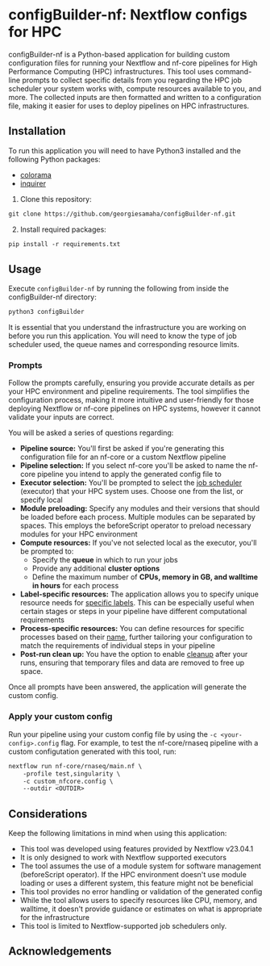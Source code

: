 # configBuilder-nf: Nextflow configs for HPC

configBuilder-nf is a Python-based application for building custom configuration files for running your Nextflow and nf-core pipelines for High Performance Computing (HPC) infrastructures. This tool uses command-line prompts to collect specific details from you regarding the HPC job scheduler your system works with, compute resources available to you, and more. The collected inputs are then formatted and written to a configuration file, making it easier for uses to deploy pipelines on HPC infrastructures.

## Installation 

To run this application you will need to have Python3 installed and the following Python packages: 

* [colorama](https://pypi.org/project/colorama/)
* [inquirer](https://pypi.org/project/inquirer/)

1. Clone this repository:
```default
git clone https://github.com/georgiesamaha/configBuilder-nf.git
```

2. Install required packages: 
```default
pip install -r requirements.txt 
```

## Usage 

Execute `configBuilder-nf` by running the following from inside the configBuilder-nf directory: 

```default
python3 configBuilder
```

It is essential that you understand the infrastructure you are working on before you run this application. You will need to know the type of job scheduler used, the queue names and corresponding resource limits.  

### Prompts 

Follow the prompts carefully, ensuring you provide accurate details as per your HPC environment and pipeline requirements. The tool simplifies the configuration process, making it more intuitive and user-friendly for those deploying Nextflow or nf-core pipelines on HPC systems, however it cannot validate your inputs are correct.

You will be asked a series of questions regarding: 

* **Pipeline source:** You'll first be asked if you're generating this configuration file for an nf-core or a custom Nextflow pipeline 
* **Pipeline selection:** If you select nf-core you'll be asked to name the nf-core pipeline you intend to apply the generated config file to 
* **Executor selection:** You'll be prompted to select the [job scheduler](https://www.nextflow.io/docs/latest/executor.html#executors) (executor) that your HPC system uses. Choose one from the list, or specify local
* **Module preloading:** Specify any modules and their versions that should be loaded before each process. Multiple modules can be separated by spaces. This employs the beforeScript operator to preload necessary modules for your HPC environment
* **Compute resources:** If you've not selected local as the executor, you'll be prompted to:
    * Specify the **queue** in which to run your jobs
    * Provide any additional **cluster options**
    * Define the maximum number of **CPUs, memory in GB, and walltime in hours** for each process
* **Label-specific resources:** The application allows you to specify unique resource needs for [specific labels](https://www.nextflow.io/docs/latest/config.html?highlight=withname#process-selectors). This can be especially useful when certain stages or steps in your pipeline have different computational requirements
* **Process-specific resources:** You can define resources for specific processes based on their [name](https://www.nextflow.io/docs/latest/config.html?highlight=withname#process-selectors), further tailoring your configuration to match the requirements of individual steps in your pipeline
* **Post-run clean up:** You have the option to enable [cleanup](https://www.nextflow.io/docs/latest/config.html?highlight=cleanup#miscellaneous) after your runs, ensuring that temporary files and data are removed to free up space.

Once all prompts have been answered, the application will generate the custom config. 

### Apply your custom config

Run your pipeline using your custom config file by using the `-c <your-config>.config` flag. For example, to test the nf-core/rnaseq pipeline with a custom configutation generated with this tool, run: 

```default
nextflow run nf-core/rnaseq/main.nf \
    -profile test,singularity \
    -c custom_nfcore.config \
    --outdir <OUTDIR>
```

## Considerations

Keep the following limitations in mind when using this application: 

* This tool was developed using features provided by Nextflow v23.04.1
* It is only designed to work with Nextflow supported executors 
* The tool assumes the use of a module system for software management (beforeScript operator). If the HPC environment doesn't use module loading or uses a different system, this feature might not be beneficial
* This tool provides no error handling or validation of the generated config 
* While the tool allows users to specify resources like CPU, memory, and walltime, it doesn't provide guidance or estimates on what is appropriate for the infrastructure
* This tool is limited to Nextflow-supported job schedulers only. 

## Acknowledgements 